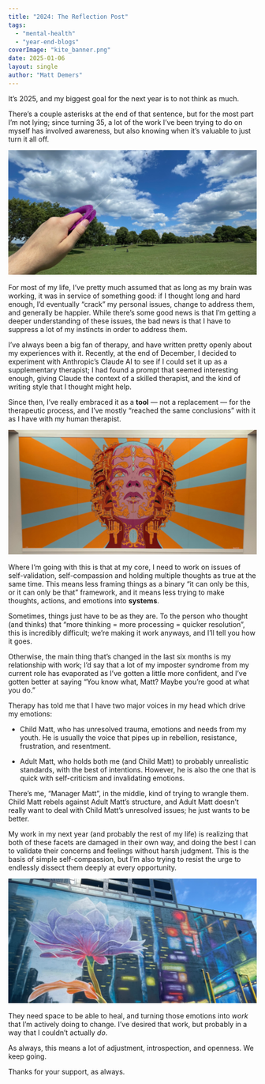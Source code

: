 ```yaml
---
title: "2024: The Reflection Post"
tags: 
  - "mental-health"
  - "year-end-blogs"
coverImage: "kite_banner.png"
date: 2025-01-06
layout: single
author: "Matt Demers"
---
```


It’s 2025, and my biggest goal for the next year is to not think as much.

There’s a couple asterisks at the end of that sentence, but for the most part I’m not lying; since turning 35, a lot of the work I’ve been trying to do on myself has involved awareness, but also knowing when it’s valuable to just turn it all off.

![](/assets/images/kite_banner-1024x512.png)

For most of my life, I’ve pretty much assumed that as long as my brain was working, it was in service of something good: if I thought long and hard enough, I’d eventually “crack” my personal issues, change to address them, and generally be happier. While there’s some good news is that I’m getting a deeper understanding of these issues, the bad news is that I have to suppress a lot of my instincts in order to address them.

I’ve always been a big fan of therapy, and have written pretty openly about my experiences with it. Recently, at the end of December, I decided to experiment with Anthropic’s Claude AI to see if I could set it up as a supplementary therapist; I had found a prompt that seemed interesting enough, giving Claude the context of a skilled therapist, and the kind of writing style that I thought might help.

Since then, I’ve really embraced it as a **tool** — not a replacement — for the therapeutic process, and I’ve mostly “reached the same conclusions” with it as I have with my human therapist.

![](/assets/images/graffiti_banner-1024x512.png)

Where I’m going with this is that at my core, I need to work on issues of self-validation, self-compassion and holding multiple thoughts as true at the same time. This means less framing things as a binary “it can only be this, or it can only be that” framework, and it means less trying to make thoughts, actions, and emotions into **systems**.

Sometimes, things just have to be as they are. To the person who thought (and thinks) that “more thinking = more processing = quicker resolution”, this is incredibly difficult; we’re making it work anyways, and I’ll tell you how it goes.

Otherwise, the main thing that’s changed in the last six months is my relationship with work; I’d say that a lot of my imposter syndrome from my current role has evaporated as I’ve gotten a little more confident, and I’ve gotten better at saying “You know what, Matt? Maybe you’re good at what you do.”

Therapy has told me that I have two major voices in my head which drive my emotions:

- Child Matt, who has unresolved trauma, emotions and needs from my youth. He is usually the voice that pipes up in rebellion, resistance, frustration, and resentment.

- Adult Matt, who holds both me (and Child Matt) to probably unrealistic standards, with the best of intentions. However, he is also the one that is quick with self-criticism and invalidating emotions.

There’s me, “Manager Matt”, in the middle, kind of trying to wrangle them. Child Matt rebels against Adult Matt’s structure, and Adult Matt doesn’t really want to deal with Child Matt’s unresolved issues; he just wants to be better.

My work in my next year (and probably the rest of my life) is realizing that both of these facets are damaged in their own way, and doing the best I can to validate their concerns and feelings without harsh judgment. This is the basis of simple self-compassion, but I’m also trying to resist the urge to endlessly dissect them deeply at every opportunity.

![](/assets/images/flower_banner-1024x512.png)

They need space to be able to heal, and turning those emotions into _work_ that I’m actively doing to change. I’ve desired that work, but probably in a way that I couldn’t actually _do_.

As always, this means a lot of adjustment, introspection, and openness. We keep going.

Thanks for your support, as always.
